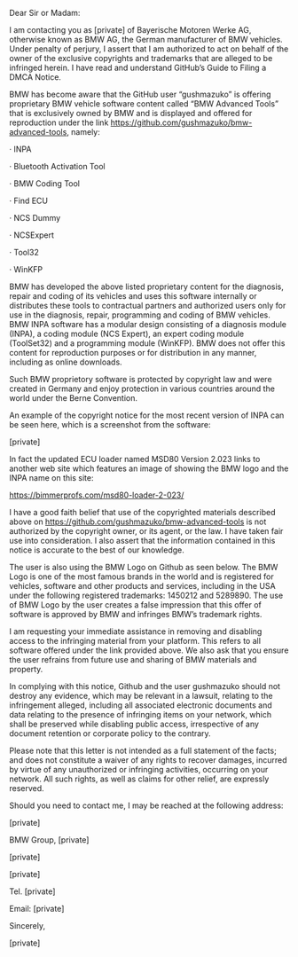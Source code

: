 Dear Sir or Madam:

 

I am contacting you as [private] of Bayerische Motoren Werke AG, otherwise known as BMW AG, the German manufacturer of BMW vehicles.  Under penalty of perjury, I assert that I am authorized to act on behalf of the owner of the exclusive copyrights and trademarks that are alleged to be infringed herein. I have read and understand GitHub’s Guide to Filing a DMCA Notice.

 

BMW has become aware that the GitHub user “gushmazuko” is offering proprietary BMW vehicle software content called “BMW Advanced Tools” that is exclusively owned by BMW and is displayed and offered for reproduction under the link https://github.com/gushmazuko/bmw-advanced-tools, namely:

·        INPA

·        Bluetooth Activation Tool

·        BMW Coding Tool

·        Find ECU

·        NCS Dummy

·        NCSExpert

·        Tool32

·        WinKFP

 

BMW has developed the above listed proprietary content for the diagnosis, repair and coding of its vehicles and uses this software internally or distributes these tools to contractual partners and authorized users only for use in the diagnosis, repair, programming and coding of BMW vehicles. BMW INPA software has a modular design consisting of a diagnosis module (INPA), a coding module (NCS Expert), an expert coding module (ToolSet32) and a programming module (WinKFP). BMW does not offer this content for reproduction purposes or for distribution in any manner, including as online downloads. 

 

Such BMW proprietory software is protected by copyright law and were created in Germany and enjoy protection in various countries around the world under the Berne Convention.

 

An example of the copyright notice for the most recent version of INPA can be seen here, which is a screenshot from the software:

 

[private]

 

 

In fact the updated ECU loader named MSD80 Version 2.023 links to another web site which features an image of showing the BMW logo and the INPA name on this site:

https://bimmerprofs.com/msd80-loader-2-023/



 

 

I have a good faith belief that use of the copyrighted materials described above on https://github.com/gushmazuko/bmw-advanced-tools is not authorized by the copyright owner, or its agent, or the law. I have taken fair use into consideration. I also assert that the information contained in this notice is accurate to the best of our knowledge.

 

The user is also using the BMW Logo on Github as seen below. The BMW Logo is one of the most famous brands in the world and is registered for vehicles, software and other products and services, including in the USA under the following registered trademarks: 1450212 and 5289890. The use of BMW Logo by the user creates a false impression that this offer of software is approved by BMW and infringes BMW’s trademark rights.

 



 

I am requesting your immediate assistance in removing and disabling access to the infringing material from your platform.  This refers to all software offered under the link provided above. We also ask that you ensure the user refrains from future use and sharing of BMW materials and property.

 

In complying with this notice, Github and the user gushmazuko should not destroy any evidence, which may be relevant in a lawsuit, relating to the infringement alleged, including all associated electronic documents and data relating to the presence of infringing items on your network, which shall be preserved while disabling public access, irrespective of any document retention or corporate policy to the contrary.

 

Please note that this letter is not intended as a full statement of the facts; and does not constitute a waiver of any rights to recover damages, incurred by virtue of any unauthorized or infringing activities, occurring on your network.  All such rights, as well as claims for other relief, are expressly reserved.

 

Should you need to contact me, I may be reached at the following address:

 

[private]

BMW Group, [private]

[private]

[private]

Tel. [private]

Email: [private]

 

 

Sincerely,

[private]

 
